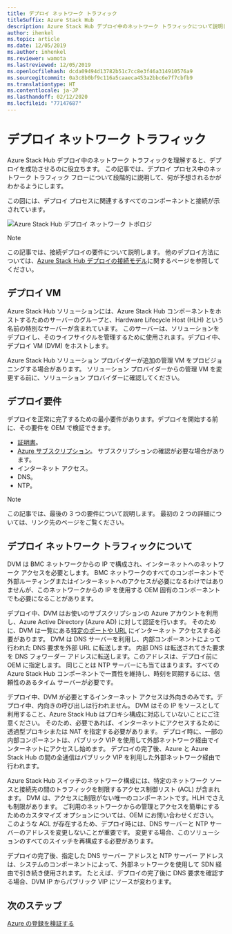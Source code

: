 ```yaml
---
title: デプロイ ネットワーク トラフィック
titleSuffix: Azure Stack Hub
description: Azure Stack Hub デプロイ中のネットワーク トラフィックについて説明します。
author: ihenkel
ms.topic: article
ms.date: 12/05/2019
ms.author: inhenkel
ms.reviewer: wamota
ms.lastreviewed: 12/05/2019
ms.openlocfilehash: dcda09494d13782b51c7cc8e3f46a314910576a9
ms.sourcegitcommit: 0a3c8b0bf9c116a5caaeca453a2bbc6e7f7cbfb9
ms.translationtype: HT
ms.contentlocale: ja-JP
ms.lasthandoff: 02/12/2020
ms.locfileid: "77147687"
---
```

# <a name="deployment-network-traffic"></a>デプロイ ネットワーク トラフィック

Azure Stack Hub デプロイ中のネットワーク トラフィックを理解すると、デプロイを成功させるのに役立ちます。 この記事では、デプロイ プロセス中のネットワーク トラフィック フローについて段階的に説明して、何が予想されるかがわかるようにします。

この図には、デプロイ プロセスに関連するすべてのコンポーネントと接続が示されています。

![Azure Stack Hub デプロイ ネットワーク トポロジ](media/deployment-networking/figure1.png)

> [!NOTE]
> この記事では、接続デプロイの要件について説明します。 他のデプロイ方法については、[Azure Stack Hub デプロイの接続モデル](azure-stack-connection-models.md)に関するページを参照してください。

## <a name="the-deployment-vm"></a>デプロイ VM

Azure Stack Hub ソリューションには、Azure Stack Hub コンポーネントをホストするためのサーバーのグループと、Hardware Lifecycle Host (HLH) という名前の特別なサーバーが含まれています。 このサーバーは、ソリューションをデプロイし、そのライフサイクルを管理するために使用されます。デプロイ中、デプロイ VM (DVM) をホストします。

Azure Stack Hub ソリューション プロバイダーが追加の管理 VM をプロビジョニングする場合があります。 ソリューション プロバイダーからの管理 VM を変更する前に、ソリューション プロバイダーに確認してください。

## <a name="deployment-requirements"></a>デプロイ要件

デプロイを正常に完了するための最小要件があります。デプロイを開始する前に、その要件を OEM で検証できます。

- [証明書](azure-stack-pki-certs.md)。
- [Azure サブスクリプション](azure-stack-validate-registration.md)。 サブスクリプションの確認が必要な場合があります。
- インターネット アクセス。
- DNS。
- NTP。

> [!NOTE]
> この記事では、最後の 3 つの要件について説明します。 最初の 2 つの詳細については、リンク先のページをご覧ください。

## <a name="about-deployment-network-traffic"></a>デプロイ ネットワーク トラフィックについて

DVM は BMC ネットワークからの IP で構成され、インターネットへのネットワーク アクセスを必要とします。 BMC ネットワークのすべてのコンポーネントで外部ルーティングまたはインターネットへのアクセスが必要になるわけではありませんが、このネットワークからの IP を使用する OEM 固有のコンポーネントでも必要になることがあります。

デプロイ中、DVM はお使いのサブスクリプションの Azure アカウントを利用し、Azure Active Directory (Azure AD) に対して認証を行います。 そのために、DVM は一覧にある[特定のポートや URL](azure-stack-integrate-endpoints.md) にインターネット アクセスする必要があります。 DVM は DNS サーバーを利用し、内部コンポーネントによって行われた DNS 要求を外部 URL に転送します。 内部 DNS は転送されてきた要求を DNS フォワーダー アドレスに転送します。このアドレスは、デプロイ前に OEM に指定します。 同じことは NTP サーバーにも当てはまります。すべての Azure Stack Hub コンポーネントで一貫性を維持し、時刻を同期するには、信頼性のあるタイム サーバーが必要です。

デプロイ中、DVM が必要とするインターネット アクセスは外向きのみです。デプロイ中、内向きの呼び出しは行われません。 DVM はその IP をソースとして利用すること、Azure Stack Hub はプロキシ構成に対応していないことにご注意ください。 そのため、必要であれば、インターネットにアクセスするために透過型プロキシまたは NAT を指定する必要があります。 デプロイ時に、一部の内部コンポーネントは、パブリック VIP を使用して外部ネットワーク経由でインターネットにアクセスし始めます。 デプロイの完了後、Azure と Azure Stack Hub の間の全通信はパブリック VIP を利用した外部ネットワーク経由で行われます。

Azure Stack Hub スイッチのネットワーク構成には、特定のネットワーク ソースと接続先の間のトラフィックを制限するアクセス制御リスト (ACL) が含まれます。 DVM は、アクセスに制限がない唯一のコンポーネントです。HLH でさえも制限があります。 ご利用のネットワークからの管理とアクセスを簡単にするためのカスタマイズ オプションについては、OEM にお問い合わせください。 このような ACL が存在するため、デプロイ時には、DNS サーバーと NTP サーバーのアドレスを変更しないことが重要です。 変更する場合、このソリューションのすべてのスイッチを再構成する必要があります。

デプロイの完了後、指定した DNS サーバー アドレスと NTP サーバー アドレスは、システムのコンポーネントによって、外部ネットワークを使用して SDN 経由で引き続き使用されます。 たとえば、デプロイの完了後に DNS 要求を確認する場合、DVM IP からパブリック VIP にソースが変わります。

## <a name="next-steps"></a>次のステップ

[Azure の登録を検証する](azure-stack-validate-registration.md)
